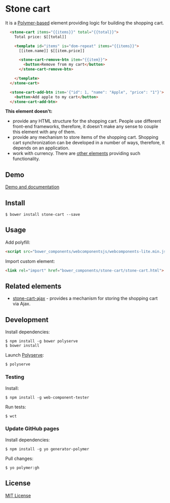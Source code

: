 # Stone cart

It is a [Polymer-based](https://www.polymer-project.org) element providing logic for building the shopping cart.

```html
  <stone-cart items="{{items}}" total="{{total}}">
    Total price: $[[total]]

    <template id="items" is="dom-repeat" items="{{items}}">
      [[item.name]] $[[item.price]]

      <stone-cart-remove-btn item="{{item}}">
        <button>Remove from my cart</button>
      </stone-cart-remove-btn>

    </template>
  </stone-cart>

  <stone-cart-add-btn item='{"id": 1, "name": "Apple", "price": "1"}'>
    <button>Add apple to my cart</button>
  </stone-cart-add-btn>
```

**This element doesn't:**

 - provide any HTML structure for the shopping cart. People use different front-end frameworks, therefore, it doesn't make any sense to couple this element with any of them.
 - provide any mechanism to store items of the shopping cart. Shopping cart synchronization can be developed in a number of ways, therefore, it depends on an application.
 - work with currency. There are [other elements](https://customelements.io/search/currency) providing such functionality.

## Demo

[Demo and documentation](http://dnesteryuk.github.io/stone-cart)

## Install

```
$ bower install stone-cart --save
```

## Usage

Add polyfill:

```html
<script src="bower_components/webcomponentsjs/webcomponents-lite.min.js"></script>
```

Import custom element:

```html
<link rel="import" href="bower_components/stone-cart/stone-cart.html">
```

## Related elements

 - [stone-cart-ajax](/dnesteryuk/stone-cart-ajax) - provides a mechanism for storing the shopping cart via Ajax.

## Development

Install dependencies:

```
$ npm install -g bower polyserve
$ bower install
```

Launch [Polyserve](https://github.com/polymerlabs/polyserve):

```
$ polyserve
```

### Testing

Install:

```
$ npm install -g web-component-tester
```

Run tests:

```
$ wct
```

### Update GitHub pages

Install dependencies:

```
$ npm install -g yo generator-polymer
```

Pull changes:

```
$ yo polymer:gh
```

## License

[MIT License](https://opensource.org/licenses/MIT)
